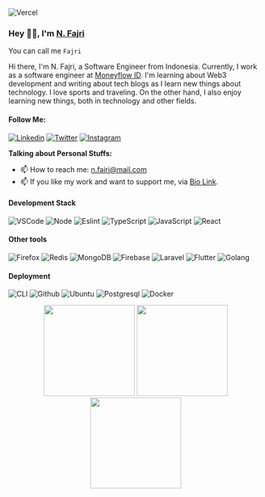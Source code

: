 ![Vercel](https://vercelbadge.vercel.app/api/masb0ymas/next-resume)

### Hey 👋🏽, I'm [N. Fajri](https://www.masb0ymas.my.id/)

You can call me `Fajri`

Hi there, I'm N. Fajri, a Software Engineer from Indonesia. Currently, I work as a software engineer at [Moneyflow ID](https://github.com/Moneyflow-id). I'm learning about Web3 development and writing about tech blogs as I learn new things about technology. I love sports and traveling. On the other hand, I also enjoy learning new things, both in technology and other fields.

#### Follow Me:

[![Linkedin](https://img.shields.io/badge/Linkedin-Informational?logo=linkedin&color=0A66C2&logoColor=white)](https://www.linkedin.com/in/masb0ymas)
[![Twitter](https://badges.aleen42.com/src/twitter.svg)](https://twitter.com/masb0ymas)
[![Instagram](https://badges.aleen42.com/src/instagram.svg)](https://www.instagram.com/masb0ymas)

**Talking about Personal Stuffs:**

- 📫 How to reach me: [n.fajri@mail.com](mailto:n.fajri@mail.com)
- 📫 If you like my work and want to support me, via [Bio Link](https://s.id/masb0ymas).

#### Development Stack

![VSCode](https://badges.aleen42.com/src/visual_studio_code.svg)
![Node](https://badges.aleen42.com/src/node.svg)
![Eslint](https://badges.aleen42.com/src/eslint.svg)
![TypeScript](https://badges.aleen42.com/src/typescript.svg)
![JavaScript](https://badges.aleen42.com/src/javascript.svg)
![React](https://badges.aleen42.com/src/react.svg)

#### Other tools

![Firefox](https://img.shields.io/badge/Firefox-Information?logo=firefox&color=F54637&logoColor=white)
![Redis](https://img.shields.io/badge/Redis-Informational?logo=redis&color=9E1C10&logoColor=white)
![MongoDB](https://img.shields.io/badge/MongoDB-Informational?logo=mongodb&color=429543&logoColor=white)
![Firebase](https://img.shields.io/badge/Firebase-Informational?logo=firebase&color=F6830D&logoColor=white)
![Laravel](https://img.shields.io/badge/Laravel-FF2D20?Laravel-Informational&logo=laravel&logoColor=white)
![Flutter](https://img.shields.io/badge/Flutter-Information?logo=flutter&color=107EC7&logoColor=white)
![Golang](https://badges.aleen42.com/src/golang.svg)

#### Deployment

![CLI](https://badges.aleen42.com/src/cli.svg)
![Github](https://badges.aleen42.com/src/github.svg)
![Ubuntu](https://img.shields.io/badge/Ubuntu-Informational?logo=ubuntu&color=E95420&logoColor=white)
![Postgresql](https://img.shields.io/badge/PostgreSQL-Informational?logo=postgresql&color=31648C&logoColor=white)
![Docker](https://badges.aleen42.com/src/docker.svg)

<p align="center">
  <img src="https://grs.masb0ymas.com/api/top-langs/?username=masb0ymas&hide_border=true&layout=compact&theme=vue-dark" height="180px"/>
  <img src="https://grs.masb0ymas.com/api?username=masb0ymas&show_icons=true&hide_border=true&theme=vue-dark" height="180px"/>
  <img src="https://github-readme-streak-stats.herokuapp.com?user=masb0ymas&theme=vue-dark" height="180px"/>
</p>
